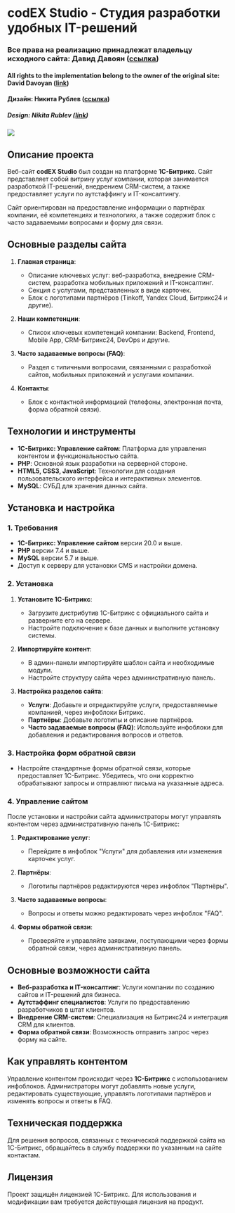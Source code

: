 # codEX Studio - Студия разработки удобных IT-решений

### Все права на реализацию принадлежат владельцу исходного сайта: Давид Давоян (<a href="https://t.me/Zar_David" target="_blank">ссылка</a>)
#### All rights to the implementation belong to the owner of the original site: David Davoyan (<a href="https://t.me/Zar_David" target="_blank">link</a>)
#### Дизайн: Никита Рублев (<a href="https://sun-golf-ba5.notion.site/86635581f7724d9db60dc9c256d7ee4d" target="_blank">ссылка</a>)
##### Design: Nikita Rublev (<a href="https://sun-golf-ba5.notion.site/86635581f7724d9db60dc9c256d7ee4d" target="_blank">link</a>)
<img src="http://intrider.ru/codex-bx-screen.png">

## Описание проекта

Веб-сайт **codEX Studio** был создан на платформе **1С-Битрикс**. Сайт представляет собой витрину услуг компании, которая занимается разработкой IT-решений, внедрением CRM-систем, а также предоставляет услуги по аутстаффингу и IT-консалтингу. 

Сайт ориентирован на предоставление информации о партнёрах компании, её компетенциях и технологиях, а также содержит блок с часто задаваемыми вопросами и форму для связи.

## Основные разделы сайта

1. **Главная страница**:
   - Описание ключевых услуг: веб-разработка, внедрение CRM-систем, разработка мобильных приложений и IT-консалтинг.
   - Секция с услугами, представленных в виде карточек.
   - Блок с логотипами партнёров (Tinkoff, Yandex Cloud, Битрикс24 и другие).

2. **Наши компетенции**:
   - Список ключевых компетенций компании: Backend, Frontend, Mobile App, CRM-Битрикс24, DevOps и другие.

3. **Часто задаваемые вопросы (FAQ)**:
   - Раздел с типичными вопросами, связанными с разработкой сайтов, мобильных приложений и услугами компании.

4. **Контакты**:
   - Блок с контактной информацией (телефоны, электронная почта, форма обратной связи).

## Технологии и инструменты

- **1С-Битрикс: Управление сайтом**: Платформа для управления контентом и функциональностью сайта.
- **PHP**: Основной язык разработки на серверной стороне.
- **HTML5, CSS3, JavaScript**: Технологии для создания пользовательского интерфейса и интерактивных элементов.
- **MySQL**: СУБД для хранения данных сайта.

## Установка и настройка

### 1. Требования

- **1С-Битрикс: Управление сайтом** версии 20.0 и выше.
- **PHP** версии 7.4 и выше.
- **MySQL** версии 5.7 и выше.
- Доступ к серверу для установки CMS и настройки домена.

### 2. Установка

1. **Установите 1С-Битрикс**:
   - Загрузите дистрибутив 1С-Битрикс с официального сайта и разверните его на сервере.
   - Настройте подключение к базе данных и выполните установку системы.
   
2. **Импортируйте контент**:
   - В админ-панели импортируйте шаблон сайта и необходимые модули.
   - Настройте структуру сайта через административную панель.

3. **Настройка разделов сайта**:
   - **Услуги**: Добавьте и отредактируйте услуги, предоставляемые компанией, через инфоблоки Битрикс.
   - **Партнёры**: Добавьте логотипы и описание партнёров.
   - **Часто задаваемые вопросы (FAQ)**: Используйте инфоблоки для добавления и редактирования вопросов и ответов.

### 3. Настройка форм обратной связи

- Настройте стандартные формы обратной связи, которые предоставляет 1С-Битрикс. Убедитесь, что они корректно обрабатывают запросы и отправляют письма на указанные адреса.

### 4. Управление сайтом

После установки и настройки сайта администраторы могут управлять контентом через административную панель 1С-Битрикс:

1. **Редактирование услуг**:
   - Перейдите в инфоблок "Услуги" для добавления или изменения карточек услуг.
   
2. **Партнёры**:
   - Логотипы партнёров редактируются через инфоблок "Партнёры".

3. **Часто задаваемые вопросы**:
   - Вопросы и ответы можно редактировать через инфоблок "FAQ".

4. **Формы обратной связи**:
   - Проверяйте и управляйте заявками, поступающими через формы обратной связи, через административную панель.

## Основные возможности сайта

- **Веб-разработка и IT-консалтинг**: Услуги компании по созданию сайтов и IT-решений для бизнеса.
- **Аутстаффинг специалистов**: Услуги по предоставлению разработчиков в штат клиентов.
- **Внедрение CRM-систем**: Специализация на Битрикс24 и интеграция CRM для клиентов.
- **Форма обратной связи**: Возможность отправить запрос через форму на сайте.

## Как управлять контентом

Управление контентом происходит через **1С-Битрикс** с использованием инфоблоков. Администраторы могут добавлять новые услуги, редактировать существующие, управлять логотипами партнёров и изменять вопросы и ответы в FAQ.

## Техническая поддержка

Для решения вопросов, связанных с технической поддержкой сайта на 1С-Битрикс, обращайтесь в службу поддержки по указанным на сайте контактам.

## Лицензия

Проект защищён лицензией 1С-Битрикс. Для использования и модификации вам требуется действующая лицензия на продукт.

